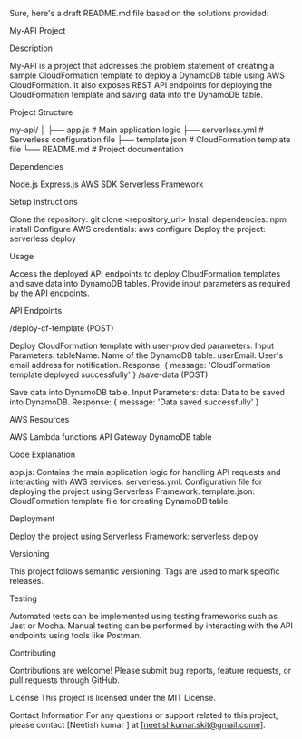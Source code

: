 
Sure, here's a draft README.md file based on the solutions provided:

My-API Project

Description

My-API is a project that addresses the problem statement of creating a sample CloudFormation template to deploy a DynamoDB table using AWS CloudFormation. It also exposes REST API endpoints for deploying the CloudFormation template and saving data into the DynamoDB table.

Project Structure


my-api/
│
├── app.js                # Main application logic
├── serverless.yml        # Serverless configuration file
├── template.json         # CloudFormation template file
└── README.md             # Project documentation

Dependencies

Node.js
Express.js
AWS SDK
Serverless Framework

Setup Instructions

Clone the repository: git clone <repository_url>
Install dependencies: npm install
Configure AWS credentials: aws configure
Deploy the project: serverless deploy

Usage 

Access the deployed API endpoints to deploy CloudFormation templates and save data into DynamoDB tables.
Provide input parameters as required by the API endpoints.

API Endpoints

/deploy-cf-template (POST)

Deploy CloudFormation template with user-provided parameters.
Input Parameters:
tableName: Name of the DynamoDB table.
userEmail: User's email address for notification.
Response: { message: 'CloudFormation template deployed successfully' }
/save-data (POST)

Save data into DynamoDB table.
Input Parameters:
data: Data to be saved into DynamoDB.
Response: { message: 'Data saved successfully' }


AWS Resources

AWS Lambda functions
API Gateway
DynamoDB table

Code Explanation

app.js: Contains the main application logic for handling API requests and interacting with AWS services.
serverless.yml: Configuration file for deploying the project using Serverless Framework.
template.json: CloudFormation template file for creating DynamoDB table.


Deployment

Deploy the project using Serverless Framework:
serverless deploy

Versioning

This project follows semantic versioning. Tags are used to mark specific releases.

Testing

Automated tests can be implemented using testing frameworks such as Jest or Mocha.
Manual testing can be performed by interacting with the API endpoints using tools like Postman.

Contributing

Contributions are welcome! Please submit bug reports, feature requests, or pull requests through GitHub.

License
This project is licensed under the MIT License.

Contact Information
For any questions or support related to this project, please contact [Neetish kumar ] at [neetishkumar.skit@gmail.come].